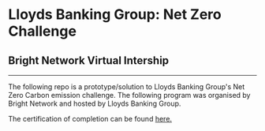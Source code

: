 # Lloyds Banking Group: Net Zero Challenge 
## Bright Network Virtual Intership 
___
<p>The following repo is a prototype/solution to Lloyds Banking Group's Net Zero Carbon emission challenge. The following program was organised by Bright Network and hosted by Lloyds Banking Group.</p>
<p>The certification of completion can be found <a href="https://www.brightnetwork.co.uk/certificates/bright-network-ieuk-2023-on-de_kzw8daplahp6iy/" >here.</a></p>

